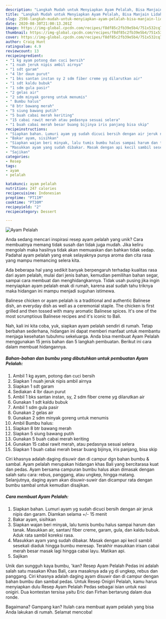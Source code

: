 ```yaml
---
description: "Langkah Mudah untuk Menyiapkan Ayam Pelalah, Bisa Manjain Lidah"
title: "Langkah Mudah untuk Menyiapkan Ayam Pelalah, Bisa Manjain Lidah"
slug: 2598-langkah-mudah-untuk-menyiapkan-ayam-pelalah-bisa-manjain-lidah
date: 2020-08-30T21:00:13.201Z
image: https://img-global.cpcdn.com/recipes/f8df85c2fb39e5b4/751x532cq70/ayam-pelalah-foto-resep-utama.jpg
thumbnail: https://img-global.cpcdn.com/recipes/f8df85c2fb39e5b4/751x532cq70/ayam-pelalah-foto-resep-utama.jpg
cover: https://img-global.cpcdn.com/recipes/f8df85c2fb39e5b4/751x532cq70/ayam-pelalah-foto-resep-utama.jpg
author: Craig Hunt
ratingvalue: 4.9
reviewcount: 13
recipeingredient:
- "1 kg ayam potong dan cuci bersih"
- "1 nuah jeruk nipis ambil airnya"
- "1 sdt garam"
- "4 lbr daun purut"
- "1 bks santan instan sy 2 sdm fiber creme yg dilarutkan air"
- "1 sdt kaldu bubuk"
- "1 sdm gula pasir"
- "2 gelas air"
- "2 sdm minyak goreng untuk menumis"
- " Bumbu halus"
- "8 btr bawang merah"
- "5 siung bawang putih"
- "5 buah cabai merah keriting"
- "15 cabai rawit merah atau pedasnya sesuai selera"
- "1 buah cabai merah besar buang bijinya iris panjang bisa skip"
recipeinstructions:
- "Siapkan bahan. Lumuri ayam yg sudah dicuci bersih dengan air jeruk nipis dan garam. Diamkan selama +/- 15 menit"
- "Bakar ayam, sisihkan"
- "Siapkan wajan beri minyak, lalu tumis bumbu halus sampai harum dan tanak. Masukkan air, santan/ fiber creme, garam, gula, dan kaldu bubuk. Aduk rata sambil koreksi rasa."
- "Masukkan ayam yang sudah dibakar. Masak dengan api kecil sambil sesekali diaduk hingga bumbu meresap. Terakhir masukkan irisan cabai merah besar masak lagi hingga cabai layu. Matikan api."
- "Sajikan"
categories:
- Resep
tags:
- ayam
- pelalah

katakunci: ayam pelalah 
nutrition: 247 calories
recipecuisine: Indonesian
preptime: "PT11M"
cooktime: "PT30M"
recipeyield: "2"
recipecategory: Dessert

---
```



![Ayam Pelalah](https://img-global.cpcdn.com/recipes/f8df85c2fb39e5b4/751x532cq70/ayam-pelalah-foto-resep-utama.jpg)

Anda sedang mencari inspirasi resep ayam pelalah yang unik? Cara membuatnya memang tidak susah dan tidak juga mudah. Jika keliru mengolah maka hasilnya tidak akan memuaskan dan bahkan tidak sedap. Padahal ayam pelalah yang enak selayaknya punya aroma dan cita rasa yang mampu memancing selera kita.

Ada beberapa hal yang sedikit banyak berpengaruh terhadap kualitas rasa dari ayam pelalah, mulai dari jenis bahan, kemudian pemilihan bahan segar, sampai cara membuat dan menghidangkannya. Tidak usah pusing jika ingin menyiapkan ayam pelalah enak di rumah, karena asal sudah tahu triknya maka hidangan ini mampu menjadi suguhan istimewa.

Balinese chicken or ayam pelalah is a traditional and authentic Balinese dish, an everyday dish as well as a ceremonial staple. The chicken is first grilled and then tossed with many aromatic Balinese spices. It&#39;s one of the most scrumptious Balinese recipes and it&#39;s iconic to Bali.


Nah, kali ini kita coba, yuk, siapkan ayam pelalah sendiri di rumah. Tetap berbahan sederhana, hidangan ini dapat memberi manfaat untuk membantu menjaga kesehatan tubuhmu sekeluarga. Anda bisa membuat Ayam Pelalah menggunakan 15 jenis bahan dan 5 langkah pembuatan. Berikut ini cara dalam membuat hidangannya.

<!--inarticleads1-->

##### Bahan-bahan dan bumbu yang dibutuhkan untuk pembuatan Ayam Pelalah:

1. Ambil 1 kg ayam, potong dan cuci bersih
1. Siapkan 1 nuah jeruk nipis ambil airnya
1. Siapkan 1 sdt garam
1. Sediakan 4 lbr daun purut
1. Ambil 1 bks santan instan, sy, 2 sdm fiber creme yg dilarutkan air
1. Gunakan 1 sdt kaldu bubuk
1. Ambil 1 sdm gula pasir
1. Gunakan 2 gelas air
1. Gunakan 2 sdm minyak goreng untuk menumis
1. Ambil  Bumbu halus:
1. Siapkan 8 btr bawang merah
1. Siapkan 5 siung bawang putih
1. Gunakan 5 buah cabai merah keriting
1. Gunakan 15 cabai rawit merah, atau pedasnya sesuai selera
1. Siapkan 1 buah cabai merah besar buang bijinya, iris panjang, bisa skip


Ciri khasnya adalah daging disuwir dan di campur dgn bahan bumbu &amp; sambal. Ayam pelalah merupakan hidangan khas Bali yang bercitarasa kuat dan pedas. Ayam bersama campuran bumbu halus akan dimasak dengan salah satu cara: rebus, panggang, atau ungkep, hingga matang. Selanjutnya, daging ayam akan disuwir-suwir dan dicampur rata dengan bumbu sambal untuk kemudian disajikan. 

<!--inarticleads2-->

##### Cara membuat Ayam Pelalah:

1. Siapkan bahan. Lumuri ayam yg sudah dicuci bersih dengan air jeruk nipis dan garam. Diamkan selama +/- 15 menit
1. Bakar ayam, sisihkan
1. Siapkan wajan beri minyak, lalu tumis bumbu halus sampai harum dan tanak. Masukkan air, santan/ fiber creme, garam, gula, dan kaldu bubuk. Aduk rata sambil koreksi rasa.
1. Masukkan ayam yang sudah dibakar. Masak dengan api kecil sambil sesekali diaduk hingga bumbu meresap. Terakhir masukkan irisan cabai merah besar masak lagi hingga cabai layu. Matikan api.
1. Sajikan


Unik dan sungguh kaya bumbu, &#39;kan? Resep Ayam Pelalah Pedas ini adalah salah satu masakan Khas Bali, cara masaknya ada yg di ungkep, rebus dan panggang. Ciri khasnya adalah daging ayam disuwir dan di campur dengan bahan bumbu dan sambal pedas. Untuk Resep Onigiri Pelalah, kamu harus menyiapkan dulu Resep Ayam Pelalah Pedas sebagai isian untuk nasi onigiri. Dua kontestan tersisa yaitu Eric dan Firhan bertarung dalam dua ronde. 

Bagaimana? Gampang kan? Itulah cara membuat ayam pelalah yang bisa Anda lakukan di rumah. Selamat mencoba!
